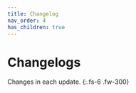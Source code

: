 ```yaml
---
title: Changelog
nav_order: 4
has_children: true
---
```

# Changelogs
Changes in each update.
{:.fs-6 .fw-300}